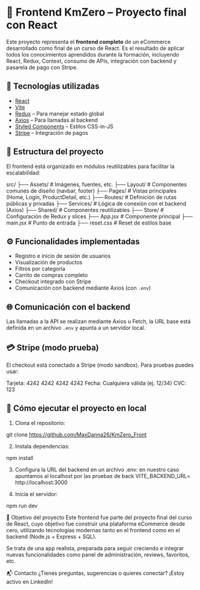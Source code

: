 # 🛒 Frontend KmZero – Proyecto final con React

Este proyecto representa el **frontend completo** de un eCommerce desarrollado como final de un curso de React. Es el resultado de aplicar todos los conocimientos aprendidos durante la formación, incluyendo React, Redux, Context, consumo de APIs, integración con backend y pasarela de pago con Stripe.

## 🚀 Tecnologías utilizadas

- [React](https://reactjs.org/)
- [Vite](https://vitejs.dev/)
- [Redux](https://redux.js.org/) – Para manejar estado global
- [Axios](https://axios-http.com/) – Para llamadas al backend
- [Styled Components](https://styled-components.com/) – Estilos CSS-in-JS
- [Stripe](https://stripe.com/es) – Integración de pagos

## 📁 Estructura del proyecto

El frontend está organizado en módulos reutilizables para facilitar la escalabilidad:

src/
├── Assets/ # Imágenes, fuentes, etc.
├── Layout/ # Componentes comunes de diseño (navbar, footer)
├── Pages/ # Vistas principales (Home, Login, ProductDetail, etc.)
├── Routes/ # Definición de rutas públicas y privadas
├── Services/ # Lógica de conexión con el backend (Axios)
├── Shared/ # Componentes reutilizables
├── Store/ # Configuración de Redux y slices
├── App.jsx # Componente principal
├── main.jsx # Punto de entrada
├── reset.css # Reset de estilos base

## ⚙️ Funcionalidades implementadas

- Registro e inicio de sesión de usuarios
- Visualización de productos
- Filtros por categoría
- Carrito de compras completo
- Checkout integrado con Stripe
- Comunicación con backend mediante Axios (con `.env`)

## 🌐 Comunicación con el backend

Las llamadas a la API se realizan mediante Axios u Fetch, la URL base está definida en un archivo `.env` y apunta a un servidor local.

## 💳 Stripe (modo prueba)

El checkout está conectado a Stripe (modo sandbox). Para pruebas puedes usar:

Tarjeta: 4242 4242 4242 4242
Fecha: Cualquiera válida (ej. 12/34)
CVC: 123


## 🧪 Cómo ejecutar el proyecto en local

1. Clona el repositorio:
   
git clone https://github.com/MaxDanna26/KmZero_Front

2. Instala dependencias:

npm install

3. Configura la URL del backend en un archivo .env:
en nuestro caso apuntamos al localhost por las pruebas de back
   VITE_BACKEND_URL= http://localhost:3000

4. Inicia el servidor:

npm run dev

🎯 Objetivo del proyecto
Este frontend fue parte del proyecto final del curso de React, cuyo objetivo fue construir una plataforma eCommerce desde cero, utilizando tecnologías modernas tanto en el frontend como en el backend (Node.js + Express + SQL).

Se trata de una app realista, preparada para seguir creciendo e integrar nuevas funcionalidades como panel de administración, reviews, favoritos, etc.

📬 Contacto
¿Tienes preguntas, sugerencias o quieres conectar? ¡Estoy activo en LinkedIn!


